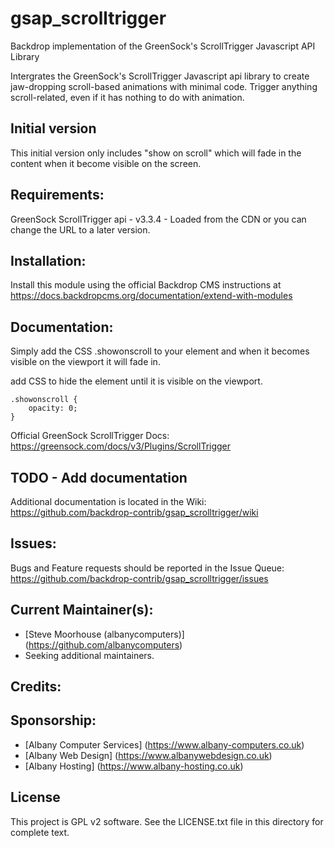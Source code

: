 # gsap_scrolltrigger
Backdrop implementation of the GreenSock's ScrollTrigger Javascript API Library

Intergrates the GreenSock's ScrollTrigger Javascript api library to create jaw-dropping scroll-based animations with minimal code.
Trigger anything scroll-related, even if it has nothing to do with animation.

## Initial version
This initial version only includes "show on scroll" which will fade in the content when it become visible on the screen.

## Requirements:
GreenSock ScrollTrigger api - v3.3.4 - Loaded from the CDN or you can change the URL to a later version.

## Installation:
Install this module using the official Backdrop CMS instructions at https://docs.backdropcms.org/documentation/extend-with-modules

## Documentation:
Simply add the CSS .showonscroll to your element and when it becomes visible on the viewport it will fade in.

add CSS to hide the element until it is visible on the viewport.
```
.showonscroll {
    opacity: 0;
}
```

Official GreenSock ScrollTrigger Docs: https://greensock.com/docs/v3/Plugins/ScrollTrigger

## TODO - Add documentation
Additional documentation is located in the Wiki: https://github.com/backdrop-contrib/gsap_scrolltrigger/wiki

## Issues:
Bugs and Feature requests should be reported in the Issue Queue: https://github.com/backdrop-contrib/gsap_scrolltrigger/issues

## Current Maintainer(s):
- [Steve Moorhouse (albanycomputers)] (https://github.com/albanycomputers)
- Seeking additional maintainers.

## Credits:

## Sponsorship:
 - [Albany Computer Services] (https://www.albany-computers.co.uk)
 - [Albany Web Design] (https://www.albanywebdesign.co.uk)
 - [Albany Hosting] (https://www.albany-hosting.co.uk)

## License
This project is GPL v2 software. See the LICENSE.txt file in this directory for complete text.
